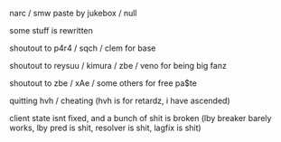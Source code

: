 
narc / smw paste by jukebox / null

some stuff is rewritten

shoutout to p4r4 / sqch / clem for base

shoutout to reysuu / kimura / zbe / veno for being big fanz

shoutout to zbe / xAe / some others for free pa$te

quitting hvh / cheating (hvh is for retardz, i have ascended)

client state isnt fixed, and a bunch of shit is broken (lby breaker barely works, lby pred is shit, resolver is shit, lagfix is shit)
